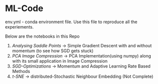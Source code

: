 # ML-Code
env.yml - conda environment file. Use this file to reproduce all the experiements.

Below are the notebooks in this Repo <br/>
1. <i>Analysing Saddle Points</i> -> Simple Gradient Descent with and without momentum (to see how SGD gets stuck)
2. <i>PCA Image Compression</i> -> PCA Implementation(using numpy) along with its small application in Image Compression
3. <i>SGD-Optimizations</i> -> Momentum and Adaptive Learning Rate Based Methods
4. <i>t-SNE</i> -> distributed-Stochastic Neighbour Embedding (Not Complete)
